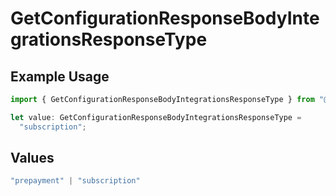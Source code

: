 # GetConfigurationResponseBodyIntegrationsResponseType

## Example Usage

```typescript
import { GetConfigurationResponseBodyIntegrationsResponseType } from "@vercel/sdk/models/getconfigurationop.js";

let value: GetConfigurationResponseBodyIntegrationsResponseType =
  "subscription";
```

## Values

```typescript
"prepayment" | "subscription"
```